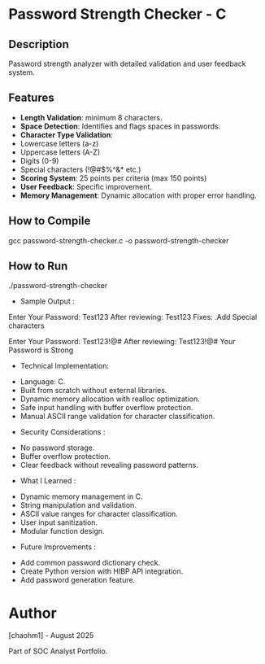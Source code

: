 # Password Strength Checker - C

## Description
Password strength analyzer with detailed validation and user feedback system.

## Features
- **Length Validation**: minimum 8 characters.
- **Space Detection**: Identifies and flags spaces in passwords.
- **Character Type Validation**:
 - Lowercase letters (a-z)
 - Uppercase letters (A-Z)
 - Digits (0-9)
 - Special characters (!@#$%^&* etc.)
- **Scoring System**: 25 points per criteria (max 150 points)
- **User Feedback**: Specific improvement.
- **Memory Management**: Dynamic allocation with proper error handling.

## How to Compile
gcc password-strength-checker.c -o password-strength-checker

## How to Run
./password-strength-checker

* Sample Output :

Enter Your Password: Test123
After reviewing: Test123
Fixes:
.Add Special characters

Enter Your Password: Test123!@#
After reviewing: Test123!@#
Your Password is Strong


* Technical Implementation:

- Language: C.
- Built from scratch without external libraries.
- Dynamic memory allocation with realloc optimization.
- Safe input handling with buffer overflow protection.
- Manual ASCII range validation for character classification.

* Security Considerations :

- No password storage.
- Buffer overflow protection.
- Clear feedback without revealing password patterns.

* What I Learned :

- Dynamic memory management in C.
- String manipulation and validation.
- ASCII value ranges for character classification.
- User input sanitization.
- Modular function design.

* Future Improvements :

- Add common password dictionary check.
- Create Python version with HIBP API integration.
- Add password generation feature.

# Author
[chaohm1] - August 2025

Part of SOC Analyst Portfolio.
